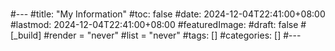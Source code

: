 # 

#---
#title: "My Information"
#toc: false
#date: 2024-12-04T22:41:00+08:00
#lastmod: 2024-12-04T22:41:00+08:00
#featuredImage:
#draft: false
#[_build]
  #render = "never"
	#list = "never"
#tags: []
#categories: []
#---

